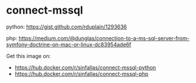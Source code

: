 # connect-mssql

python: https://gist.github.com/rduplain/1293636

php: https://medium.com/@dunglas/connection-to-a-ms-sql-server-from-symfony-doctrine-on-mac-or-linux-dc83954ade6f

Get this image on: 

* https://hub.docker.com/r/sinfallas/connect-mssql-python
* https://hub.docker.com/r/sinfallas/connect-mssql-php
